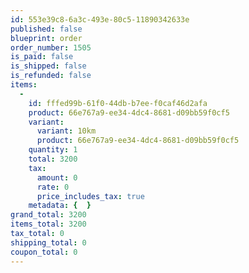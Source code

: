 ```yaml
---
id: 553e39c8-6a3c-493e-80c5-11890342633e
published: false
blueprint: order
order_number: 1505
is_paid: false
is_shipped: false
is_refunded: false
items:
  -
    id: fffed99b-61f0-44db-b7ee-f0caf46d2afa
    product: 66e767a9-ee34-4dc4-8681-d09bb59f0cf5
    variant:
      variant: 10km
      product: 66e767a9-ee34-4dc4-8681-d09bb59f0cf5
    quantity: 1
    total: 3200
    tax:
      amount: 0
      rate: 0
      price_includes_tax: true
    metadata: {  }
grand_total: 3200
items_total: 3200
tax_total: 0
shipping_total: 0
coupon_total: 0
---
```


